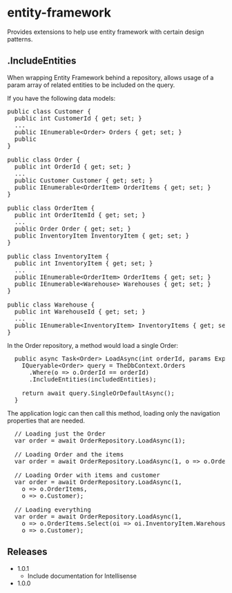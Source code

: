 # entity-framework

Provides extensions to help use entity framework with certain design patterns.

## .IncludeEntities

When wrapping Entity Framework behind a repository, allows usage of a param array of related entities to be included on the query.

If you have the following data models:

<pre>
public class Customer {
  public int CustomerId { get; set; }
  ...
  public IEnumerable&lt;Order> Orders { get; set; }
  public 
}
  
public class Order {
  public int OrderId { get; set; }
  ...
  public Customer Customer { get; set; }
  public IEnumerable&lt;OrderItem> OrderItems { get; set; }
}

public class OrderItem {
  public int OrderItemId { get; set; }
  ...
  public Order Order { get; set; }
  public InventoryItem InventoryItem { get; set; }
}

public class InventoryItem {
  public int InventoryItem { get; set; }
  ...
  public IEnumerable&lt;OrderItem> OrderItems { get; set; }
  public IEnumerable&lt;Warehouse> Warehouses { get; set; }
}

public class Warehouse {
  public int WarehouseId { get; set; }
  ...
  public IEnumerable&lt;InventoryItem> InventoryItems { get; set; }
}
</pre>

In the Order repository, a method would load a single Order:

<pre>
  public async Task&lt;Order> LoadAsync(int orderId, params Expression&lt;Func&lt;Order, object>>[] includedEntities) {
    IQueryable&lt;Order> query = TheDbContext.Orders
      .Where(o => o.OrderId == orderId)
      .IncludeEntities(includedEntities);
      
    return await query.SingleOrDefaultAsync();
  }
</pre>

The application logic can then call this method, loading only the navigation properties that are needed.

<pre>
  // Loading just the Order
  var order = await OrderRepository.LoadAsync(1);
  
  // Loading Order and the items
  var order = await OrderRepository.LoadAsync(1, o => o.OrderItems);
  
  // Loading Order with items and customer
  var order = await OrderRepository.LoadAsync(1, 
    o => o.OrderItems,
    o => o.Customer);
    
  // Loading everything
  var order = await OrderRepository.LoadAsync(1, 
    o => o.OrderItems.Select(oi => oi.InventoryItem.Warehouses),
    o => o.Customer);
</pre>

## Releases

<ul>
  <li>1.0.1
    <ul>
      <li>Include documentation for Intellisense</li>
    </ul>
  </li>
  <li>1.0.0</li>
</ul>
